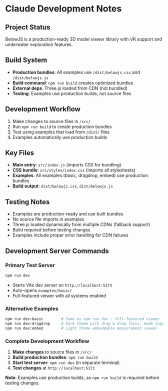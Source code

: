 # Claude Development Notes

## Project Status
BelowJS is a production-ready 3D model viewer library with VR support and underwater exploration features.

## Build System
- **Production bundles**: All examples use `/dist/belowjs.css` and `/dist/belowjs.js`
- **Build command**: `npm run build` creates optimized bundles
- **External deps**: Three.js loaded from CDN (not bundled)
- **Testing**: Examples use production builds, not source files

## Development Workflow
1. Make changes to source files in `/src/`
2. Run `npm run build` to create production bundles
3. Test using examples that load from `/dist/` files
4. Examples automatically use production builds

## Key Files
- **Main entry**: `src/index.js` (imports CSS for bundling)
- **CSS bundle**: `src/styles/index.css` (imports all stylesheets)
- **Examples**: All examples (basic, dragdrop, embed) use production bundles
- **Build output**: `dist/belowjs.css`, `dist/belowjs.js`

## Testing Notes
- Examples are production-ready and use built bundles
- No source file imports in examples
- Three.js loaded dynamically from multiple CDNs (fallback support)
- Build required before testing changes
- Examples include proper error handling for CDN failures

## Development Server Commands

### Primary Test Server
```bash
npm run dev
```
- Starts Vite dev server on `http://localhost:5173`
- Auto-opens `examples/basic/` 
- Full-featured viewer with all systems enabled

### Alternative Examples
```bash
npm run dev:basic        # Same as npm run dev - full-featured viewer
npm run dev:dragdrop     # Dark theme with drag & drop focus, mode toggle, and measurement
npm run dev:embed        # Light theme embeddable measurement viewer
```

### Complete Development Workflow
1. **Make changes** to source files in `/src/`
2. **Build production bundles**: `npm run build`
3. **Start test server**: `npm run dev` (in separate terminal)
4. **Test changes** at `http://localhost:5173`

**Note**: Examples use production builds, so `npm run build` is required before testing changes.